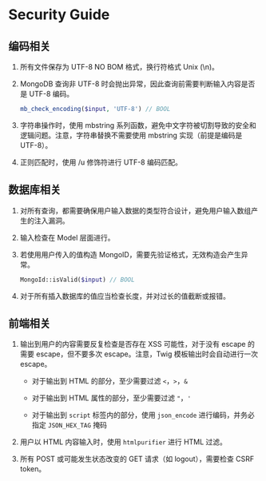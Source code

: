 # Security Guide

## 编码相关

1. 所有文件保存为 UTF-8 NO BOM 格式，换行符格式 Unix (\n)。

2. MongoDB 查询非 UTF-8 时会抛出异常，因此查询前需要判断输入内容是否是 UTF-8 编码。

   ```php
   mb_check_encoding($input, 'UTF-8') // BOOL
   ```

3. 字符串操作时，使用 mbstring 系列函数，避免中文字符被切割导致的安全和逻辑问题。注意，字符串替换不需要使用 mbstring 实现（前提是编码是 UTF-8）。

4. 正则匹配时，使用 /u 修饰符进行 UTF-8 编码匹配。

## 数据库相关

1. 对所有查询，都需要确保用户输入数据的类型符合设计，避免用户输入数组产生的注入漏洞。

2. 输入检查在 Model 层面进行。

3. 若使用用户传入的值构造 MongoID，需要先验证格式，无效构造会产生异常。

   ```php
   MongoId::isValid($input) // BOOL
   ```

4. 对于所有插入数据库的值应当检查长度，并对过长的值截断或报错。

## 前端相关

1. 输出到用户的内容需要反复检查是否存在 XSS 可能性，对于没有 escape 的需要 escape，但不要多次 escape。注意，Twig 模板输出时会自动进行一次 escape。

   + 对于输出到 HTML 的部分，至少需要过滤 `<`，`>`，`&`
   
   + 对于输出到 HTML 属性的部分，至少需要过滤 `"`，`'`
   
   + 对于输出到 `script` 标签内的部分，使用 `json_encode` 进行编码，并务必指定 `JSON_HEX_TAG` 掩码

2. 用户以 HTML 内容输入时，使用 `htmlpurifier` 进行 HTML 过滤。

3. 所有 POST 或可能发生状态改变的 GET 请求（如 logout），需要检查 CSRF token。